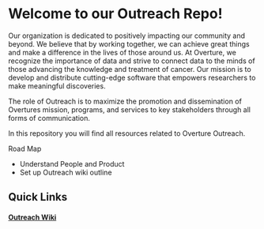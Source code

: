 # Welcome to our Outreach Repo!

Our organization is dedicated to positively impacting our community and beyond. We believe that by working together, we can achieve great things and make a difference in the lives of those around us. At Overture, we recognize the importance of data and strive to connect data to the minds of those advancing the knowledge and treatment of cancer. Our mission is to develop and distribute cutting-edge software that empowers researchers to make meaningful discoveries.

The role of Outreach is to maximize the promotion and dissemination of Overtures mission, programs, and services to key stakeholders through all forms of communication.

In this repository you will find all resources related to Overture Outreach.

Road Map

- Understand People and Product
- Set up Outreach wiki outline

## Quick Links

#### [Outreach Wiki](https://github.com/MitchellShiell/Outreach/wiki)

